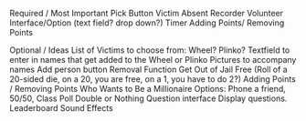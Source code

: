 Required / Most Important
Pick Button
Victim Absent Recorder
Volunteer Interface/Option (text field?  drop down?)
Timer
Adding Points/ Removing Points

Optional / Ideas
List of Victims to choose from:  Wheel?  Plinko?
Textfield to enter in names that get added to the Wheel or Plinko
Pictures to accompany names
Add person button
Removal Function
Get Out of Jail Free (Roll of a 20-sided die, on a 20, you are free, on a 1, you have to do 2?)
Adding Points / Removing Points
Who Wants to Be a Millionaire Options:  Phone a friend, 50/50, Class Poll
Double or Nothing
Question interface  Display questions.  
Leaderboard
Sound Effects
